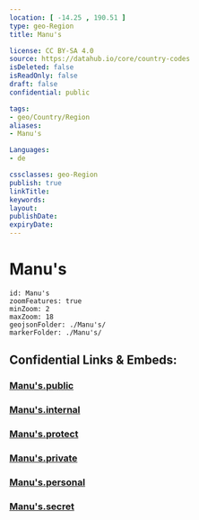 ```yaml
---
location: [ -14.25 , 190.51 ] 
type: geo-Region
title: Manu's

license: CC BY-SA 4.0
source: https://datahub.io/core/country-codes
isDeleted: false
isReadOnly: false
draft: false
confidential: public

tags:
- geo/Country/Region
aliases:
- Manu's

Languages:
- de

cssclasses: geo-Region
publish: true
linkTitle: 
keywords: 
layout: 
publishDate: 
expiryDate: 
---
```


# Manu's

```leaflet
id: Manu's
zoomFeatures: true 
minZoom: 2 
maxZoom: 18
geojsonFolder: ./Manu's/
markerFolder: ./Manu's/
```


## Confidential Links & Embeds: 

### [Manu's.public](/_public/\Earth\Continent\Oceania\Polynesia\American_Samoa\Districts~American_SamoaManu's.public.md) 

### [Manu's.internal](/_internal/\Earth\Continent\Oceania\Polynesia\American_Samoa\Districts~American_SamoaManu's.internal.md) 

### [Manu's.protect](/_protect/\Earth\Continent\Oceania\Polynesia\American_Samoa\Districts~American_SamoaManu's.protect.md) 

### [Manu's.private](/_private/\Earth\Continent\Oceania\Polynesia\American_Samoa\Districts~American_SamoaManu's.private.md) 

### [Manu's.personal](/_personal/\Earth\Continent\Oceania\Polynesia\American_Samoa\Districts~American_SamoaManu's.personal.md) 

### [Manu's.secret](/_secret/\Earth\Continent\Oceania\Polynesia\American_Samoa\Districts~American_SamoaManu's.secret.md)

